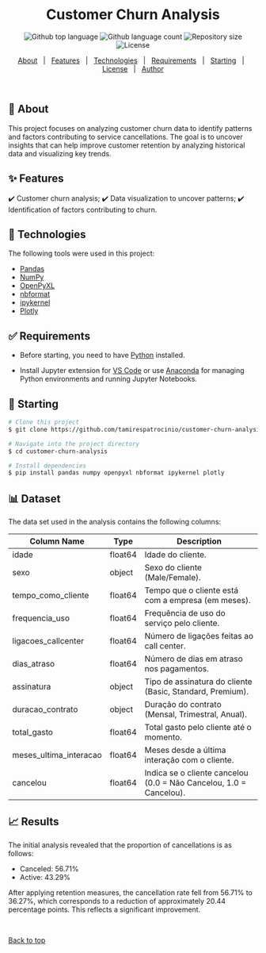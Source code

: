 <h1 align="center">Customer Churn Analysis</h1>

<p align="center">
  <img alt="Github top language" src="https://img.shields.io/github/languages/top/tamirespatrocinio/customer-churn-analysis?color=56BEB8">
  <img alt="Github language count" src="https://img.shields.io/github/languages/count/tamirespatrocinio/customer-churn-analysis?color=56BEB8">
  <img alt="Repository size" src="https://img.shields.io/github/repo-size/tamirespatrocinio/customer-churn-analysis?color=56BEB8">
  <img alt="License" src="https://img.shields.io/github/license/tamirespatrocinio/customer-churn-analysis?color=56BEB8">
</p>

<p align="center">
  <a href="#dart-about">About</a> &#xa0; | &#xa0; 
  <a href="#sparkles-features">Features</a> &#xa0; | &#xa0;
  <a href="#rocket-technologies">Technologies</a> &#xa0; | &#xa0;
  <a href="#white_check_mark-requirements">Requirements</a> &#xa0; | &#xa0;
  <a href="#checkered_flag-starting">Starting</a> &#xa0; | &#xa0;
  <a href="#memo-license">License</a> &#xa0; | &#xa0;
  <a href="https://github.com/tamirespatrocinio" target="_blank">Author</a>
</p>

<br>

## :dart: About  

This project focuses on analyzing customer churn data to identify patterns and factors contributing to service cancellations. The goal is to uncover insights that can help improve customer retention by analyzing historical data and visualizing key trends.

## :sparkles: Features  

:heavy_check_mark: Customer churn analysis;
:heavy_check_mark: Data visualization to uncover patterns;
:heavy_check_mark: Identification of factors contributing to churn.

## :rocket: Technologies  

The following tools were used in this project:

- [Pandas](https://pandas.pydata.org/) 
- [NumPy](https://numpy.org/) 
- [OpenPyXL](https://openpyxl.readthedocs.io/en/stable/) 
- [nbformat](https://nbformat.readthedocs.io/en/latest/) 
- [ipykernel](https://ipykernel.readthedocs.io/en/latest/) 
- [Plotly](https://plotly.com/) 

## :white_check_mark: Requirements

- Before starting, you need to have [Python](https://www.python.org/) installed.

- Install Jupyter extension for [VS Code](https://marketplace.visualstudio.com/items?itemName=ms-toolsai.jupyter) or use [Anaconda](https://www.anaconda.com/download) for managing Python environments and running Jupyter Notebooks.

## :checkered_flag: Starting

```bash
# Clone this project
$ git clone https://github.com/tamirespatrocinio/customer-churn-analysis

# Navigate into the project directory
$ cd customer-churn-analysis

# Install dependencies
$ pip install pandas numpy openpyxl nbformat ipykernel plotly
```

## :bar_chart: Dataset

The data set used in the analysis contains the following columns:

| Column Name               | Type  | Description                                               |
|-------------------------------|--------------|---------------------------------------------------------|
| idade                         | float64      | Idade do cliente.                                      |
| sexo                          | object       | Sexo do cliente (Male/Female).                         |
| tempo_como_cliente           | float64      | Tempo que o cliente está com a empresa (em meses).    |
| frequencia_uso               | float64      | Frequência de uso do serviço pelo cliente.             |
| ligacoes_callcenter           | float64      | Número de ligações feitas ao call center.              |
| dias_atraso                  | float64      | Número de dias em atraso nos pagamentos.               |
| assinatura                    | object       | Tipo de assinatura do cliente (Basic, Standard, Premium). |
| duracao_contrato             | object       | Duração do contrato (Mensal, Trimestral, Anual).      |
| total_gasto                   | float64      | Total gasto pelo cliente até o momento.                |
| meses_ultima_interacao       | float64      | Meses desde a última interação com o cliente.          |
| cancelou                      | float64      | Indica se o cliente cancelou (0.0 = Não Cancelou, 1.0 = Cancelou). |

## :chart_with_upwards_trend: Results
The initial analysis revealed that the proportion of cancellations is as follows:

- Canceled: 56.71%
- Active: 43.29%

After applying retention measures, the cancellation rate fell from 56.71% to 36.27%, which corresponds to a reduction of approximately 20.44 percentage points. This reflects a significant improvement.

&#xa0;

<a href="#top">Back to top</a>